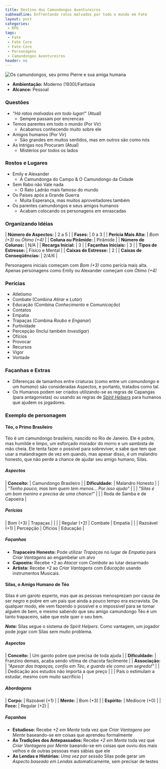 ```yaml
---
title: Destino dos Camundongos Aventureiros
subheadline: Enfrentando ratos malvados por todo o mundo em Fate
layout: post
categories:
 - RPG
tags:
 - Fate
 - Fate Core
 - Fate-Core
 - Personagens
 - Camundongos Aventureiros
header: no
---
```


![Os camundongos, seu primo Pierre e sua amiga humana](http://emilyealexander.no.comunidades.net/caumundongos%20%284%29.gif)

- **Ambientação:** Moderno (1930)/Fantasia
- **Alcance:** Pessoal

### Questões

- _"Há ratos malvados em todo lugar!"_ (Atual)
  - Sempre passam por encrencas
- Temos parentes em todo o mundo (Por Vir)
  - Acabamos conhecendo muito sobre ele
- Amigos humanos (Por Vir)
  - São grandes em muitos sentidos, mas em outros são como nós
- As Intrigas nos Procuram (Atual)
  - Mistérios por todos os lados

### Rostos e Lugares

- Emily e Alexander
	- A Camundonga do Campo & O Camundongo da Cidade
- Sem Rabo não Vale nada
	- O Rato Ladrão mais famoso do mundo
- Os Paises após a Grande Guerra
	- Muita Esperança, mas muitos aproveitadores também
- Os parentes camundongos e seus amigos humanos
  - Acabam colocando os personagens em enrascadas

###  Organizando Idéias

| **Número de Aspectos:**      | 2 a 5                          |
| **Fases:**                   | 0 a 3                          |
| **Perícia Mais Alta:**       | _Bom (+3)_ ou _Ótimo (+4)_     |
| **Coluna ou Pirâmide:**      | Pirâmide                       |
| **Número de Colunas:**       | N/A                            |
| **Recarga Inicial:**         | 3                              |
| **Façanhas Iniciais:**       | 3                              |
| **Tipos de Estresse:**       | Físico e Mental                |
| **Caixas de Estresse:**      | 2                              |
| **Caixas de Conseqüências:** | 2/4/6                          |

Personagens iniciais começam com _Bom (+3)_ como perícia mais alta. Apenas personagens como Emily ou Alexander começam com _Ótimo (+4)_

###  Perícias

+ Atletismo
+ Combate (Combina _Atirar_ e _Lutar_)
+ Educação (Combina _Conhecimento_ e _Comunicação_)
+ Contatos
+ Empatia
+ Trapaças (Combina _Roubo_ e _Enganar_)
+ Furtividade
+ Percepção (Inclui também _Investigar_)
+ Ofícios
+ Provocar
+ Recursos
+ Vigor
+ Vontade

### Façanhas e Extras

+ Diferenças de tamanhos entre criaturas (como entre um _camundongo_ e um _humano_) são consideradas Aspectos, e portanto, tratados como tal.
+ Os Humanos podem ser criados utilizando-se as regras de Capangas (para antagonistas) ou usando as regras de [*Spirit Helpers*][1] para humanos que ajudem os jogadores.

### Exemplo de personagem

#### Téo, o Primo Brasileiro

Téo é um camundongo brasileiro, nascido no Rio de Janeiro. Ele é pobre, mas humilde e limpo, um esforçado morador do morro e um sambista de mão cheia. Ele tenta fazer o possível para sobreviver, e sabe que tem que usar a malandragem de vez em quando, mas apesar disso, é um malandro honesto, que não perde a chance de ajudar seu amigo humano, Silas.

##### Aspectos

| **Conceito:**    | Camundongo Brasileiro                                     |
| **Dificuldade:** | Malandro Honesto                                          |
|                  | _"Tenho pouco, mas tem quem tem menos... Por isso ajudo"_ |
|                  | _"Silas é um bom menino e precisa de uma chance!"_        |
|                  | Roda de Samba e de Capoeira                               |

##### Perícias

| Bom (+3)      | Trapaças  |          |          |
| Regular (+2)  | Combate   | Empatia  |          |
| Razoável (+1) | Percepção | Ofícios  | Educação |

##### Façanhas

+ **Trapaceiro Honesto:** Pode utilizar _Trapaças_ no lugar de _Empatia_ para _Criar Vantagens_ ao engambelar um alvo
+ **Capoeira:** Recebe +2 ao _Atacar_ com _Combate_ ao lutar desarmado
+ **Artista:** Recebe +2 ao _Criar Vantagens_ com _Educação_ usando instrumentos Musicais.

#### Silas, o Amigo Humano de Téo

Silas é um garoto esperto, mas que as pessoas menosprezam por causa de ser negro e pobre em um país que ainda a pouco tempo era escravista. De qualquer modo, ele vem fazendo o possível e o impossível para se tornar alguém de bem, e mesmo sabendo que seu amigo camundongo Téo é um tanto trapaceiro, sabe que este quer o seu bem.

__*Nota:*__ Silas segue o sistema de _Spirit Helpers_. Como vantagem, um jogador pode jogar com Silas sem muito problema.

##### Aspectos

| **Conceito:**    | Um garoto pobre que precisa de toda ajuda                              |
| **Dificuldade:** | Franzino demais, acaba sendo vítima de chacota facilmente              |
| **Associação:**  | _"Apesar das trapaças, confio em Téo, e guardo ele como um segredo!"_  |
|                  | Dedicação aos estudos não importa a que preço                          |
|                  | Pais o estimulam a estudar, mesmo com muito sacrifício                 |

##### Abordagens

| **Corpo:**    | Razoável (+1) |
| **Mente:**    | Bom (+3)      |
| **Espírito:** | Medíocre (+0) |
| **Foco:**     | Regular (+2)  |

##### Façanhas

+ **Estudioso:** Recebe _+2 em Mente_ toda vez que _Criar Vantagens_ por _Mente_ baseando-se em coisas que aprendeu formalmente
+ **As Tradições dos Antepassados:** Recebe _+2 em Mente_ toda vez que _Criar Vantagens_ por _Mente_ baeando-se em coisas que ouviu dos mais velhos e de outras pessoas mais sábias que ele
+ **As Lendas e Histórias:** _Uma vez por sessão_ Silas pode gerar um _Aspecto baseado em Lendas_ automaticamente, sem precisar de testes

[1]: /rpg/SpiritHelpers/
